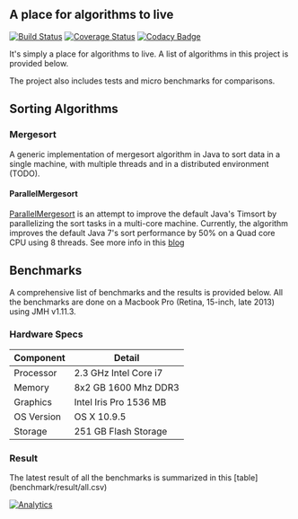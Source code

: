 A place for algorithms to live
-------
[![Build Status](https://travis-ci.org/thaibui/algorithms-core.svg?branch=master)](https://travis-ci.org/thaibui/algorithms-core)
[![Coverage Status](https://coveralls.io/repos/github/thaibui/algorithms-core/badge.svg?branch=master)](https://coveralls.io/github/thaibui/algorithms-core?branch=master)
[![Codacy Badge](https://api.codacy.com/project/badge/grade/62844e59eb9f4dd5835e2ede39360d7a)](https://www.codacy.com/app/thai-bui/algorithms-core)

It's simply a place for algorithms to live. A list of algorithms in this project
is provided below.

The project also includes tests and micro benchmarks for comparisons.

## Sorting Algorithms

### Mergesort

A generic implementation of mergesort algorithm in Java to sort data in a
single machine, with multiple threads and in a distributed environment (TODO).  

#### ParallelMergesort

[ParallelMergesort][parallel_mergesort] is an attempt to improve the default Java's Timsort by parallelizing
the sort tasks in a multi-core machine. Currently, the algorithm improves the default Java 7's sort 
performance by 50% on a Quad core CPU using 8 threads. See more info in this
[blog][improving_java_merge_sort_part2]

[parallel_mergesort]: sort/src/main/java/org/bui/algorithms/sort/ParallelMergesort.java
[improving_java_merge_sort_part2]: http://thaibui.github.io/posts/improving-java-sorting-algorithms-part-2/

## Benchmarks

A comprehensive list of benchmarks and the results is provided below. All the benchmarks
are done on a Macbook Pro (Retina, 15-inch, late 2013) using JMH v1.11.3. 

### Hardware Specs

Component    |  Detail 
-------------|---------
Processor    | 2.3 GHz Intel Core i7
Memory       | 8x2 GB 1600 Mhz DDR3
Graphics     | Intel Iris Pro 1536 MB
OS Version   | OS X 10.9.5
Storage      | 251 GB Flash Storage

### Result

The latest result of all the benchmarks is summarized in this [table]
(benchmark/result/all.csv)

[![Analytics](https://ga-beacon.appspot.com/UA-75323672-2/github/thaibui/algorithms-core?pixel)](https://github.com/thaibui/algorithms-core)
